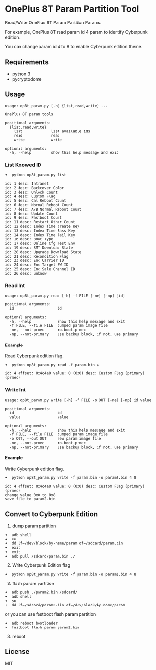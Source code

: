 # OnePlus 8T Param Partition Tool

Read/Write OnePlus 8T Param Partition Params.

For example, OnePlus 8T read param id 4 param to identify Cyberpunk edition.

You can change param id 4 to 8 to enable Cyberpunk edition theme.

## Requirements

- python 3
- pycryptodome

## Usage

```
usage: op8t_param.py [-h] {list,read,write} ...

OnePlus 8T param tools

positional arguments:
  {list,read,write}
    list             list available ids
    read             read
    write            write

optional arguments:
  -h, --help         show this help message and exit
```

### List Knowed ID

```
➜  python op8t_param.py list

id: 1 desc: Intranet
id: 2 desc: Backcover Color
id: 3 desc: Unlock Count
id: 4 desc: Custom Flag
id: 5 desc: Cal Reboot Count
id: 6 desc: Normal Reboot Count
id: 7 desc: A/B Normal Reboot Count
id: 8 desc: Update Count
id: 9 desc: Fastboot Count
id: 11 desc: Restart Other Count
id: 12 desc: Index Time Create Key
id: 13 desc: Index Time Pass Key
id: 14 desc: Index Time Fail Key
id: 16 desc: Boot Type
id: 17 desc: Online Cfg Test Env
id: 19 desc: SMT Download State
id: 20 desc: Upgrade Download State
id: 21 desc: Recondition Flag
id: 23 desc: Enc Carrier ID
id: 24 desc: Enc Target SW ID
id: 25 desc: Enc Sale Channel ID
id: 26 desc: unknow
```

### Read Int
```
usage: op8t_param.py read [-h] -f FILE [-ne] [-np] [id]

positional arguments:
  id                    id

optional arguments:
  -h, --help            show this help message and exit
  -f FILE, --file FILE  dumped param image file
  -ne, --not-prmec      ro.boot.prmec
  -np, --not-primary    use backup block, if not, use primary
```

#### Example
Read Cyberpunk edition flag.
```
➜  python op8t_param.py read -f param.bin 4

id: 4 offset: 0x4c4a0 value: 0 (0x0) desc: Custom Flag (primary) (prmec)
```

### Write Int
```
usage: op8t_param.py write [-h] -f FILE -o OUT [-ne] [-np] id value

positional arguments:
  id                    id
  value                 value

optional arguments:
  -h, --help            show this help message and exit
  -f FILE, --file FILE  dumped param image file
  -o OUT, --out OUT     new param image file
  -ne, --not-prmec      ro.boot.prmec
  -np, --not-primary    use backup block, if not, use primary
```

#### Example

Write Cyberpunk edition flag.
```
➜  python op8t_param.py write -f param.bin -o param2.bin 4 8

id: 4 offset: 0x4c4a0 value: 0 (0x0) desc: Custom Flag (primary) (prmec)
change value 0x0 to 0x8
save file to param2.bin
```

## Convert to Cyberpunk Edition
1. dump param partition
```
➜  adb shell
➜  su
➜  dd if=/dev/block/by-name/param of=/sdcard/param.bin
➜  exit
➜  exit
➜  adb pull /sdcard/param.bin ./
```
2. Write Cyberpunk Edition flag
```
➜  python op8t_param.py write -f param.bin -o param2.bin 4 8
```
3. flash param partition
```
➜  adb push ./param2.bin /sdcard/
➜  adb shell
➜  su
➜  dd if=/sdcard/param2.bin of=/dev/block/by-name/param
```
or you can use fastboot flash param partition
```
➜  adb reboot bootloader
➜  fastboot flash param param2.bin
```
3. reboot

## License
MIT
